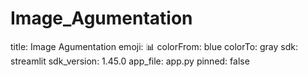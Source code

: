# Image_Agumentation
title: Image Agumentation
emoji: 📊
colorFrom: blue
colorTo: gray
sdk: streamlit
sdk_version: 1.45.0
app_file: app.py
pinned: false
